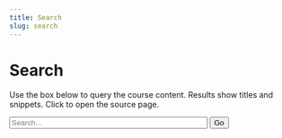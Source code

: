 ```yaml
---
title: Search
slug: search
---
```


# Search

Use the box below to query the course content. Results show titles and snippets. Click to open the source page.

<input id="q" placeholder="Search..." style="width:70%"> <button id="go">Go</button>

<div id="res"></div>

<script>
const API = (window.SEARCH_API || 'http://localhost:8080');
const q = document.getElementById('q');
const go = document.getElementById('go');
const res = document.getElementById('res');
async function run(){
	const v = q.value.trim(); if(!v) return;
	res.innerHTML = 'Searching...';
	try{
		const r = await fetch(`${API}/search?q=${encodeURIComponent(v)}`);
		const j = await r.json();
		res.innerHTML = (j.results||[]).map(h=>{
			const rel = (h.path||'').replace(/^.*docs\//,'');
			const sn = h.snippet ? `<div><small>${h.snippet}</small></div>` : '';
			return `<div style="margin:12px 0"><a href="/${rel}" target="_blank" rel="noopener">${h.title||rel}</a>${sn}</div>`;
		}).join('') || '<p><em>No results</em></p>';
	}catch(e){ res.textContent = 'Error: '+e.message; }
}
go.addEventListener('click', run);
q.addEventListener('keydown', (e)=>{ if(e.key==='Enter') run(); });
</script>

